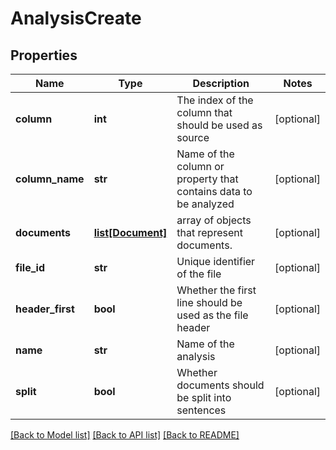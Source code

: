 # AnalysisCreate

## Properties
Name | Type | Description | Notes
------------ | ------------- | ------------- | -------------
**column** | **int** | The index of the column that should be used as source | [optional] 
**column_name** | **str** | Name of the column or property that contains data to be analyzed | [optional] 
**documents** | [**list[Document]**](Document.md) | array of objects that represent documents. | [optional] 
**file_id** | **str** | Unique identifier of the file | [optional] 
**header_first** | **bool** | Whether the first line should be used as the file header | [optional] 
**name** | **str** | Name of the analysis | [optional] 
**split** | **bool** | Whether documents should be split into sentences | [optional] 

[[Back to Model list]](../README.md#documentation-for-models) [[Back to API list]](../README.md#documentation-for-api-endpoints) [[Back to README]](../README.md)


